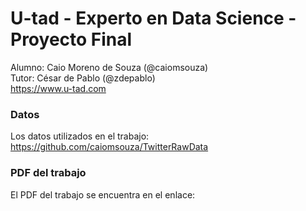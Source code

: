 # U-tad - Experto en Data Science - Proyecto Final
Alumno: Caio Moreno de Souza (@caiomsouza)<BR>
Tutor: César de Pablo (@zdepablo) <BR>
https://www.u-tad.com <BR>

### Datos
Los datos utilizados en el trabajo:<BR>
https://github.com/caiomsouza/TwitterRawData<BR>


### PDF del trabajo
El PDF del trabajo se encuentra en el enlace:<BR>





